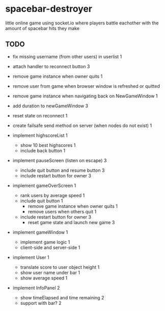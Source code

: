 # spacebar-destroyer

little online game using socket.io where players battle eachother with the amount of spacebar hits they make

## TODO

- fix missing username (from other users) in userlist 1
- attach handler to reconnect button 3
- remove game instance when owner quits 1
- remove user from game when browser window is refreshed or quitted
- remove game instance when navigating back on NewGameWindow 1
- add duration to newGameWindow 3
- reset state on reconnect 1
- create failsafe send method on server (when nodes do not exist) 1

- implement highscoreList 1
  - show 10 best highscores 1
  - include back button 1

- implement pauseScreen (listen on escape) 3
  - include quit button and resume button 3
  - include restart button for owner 3

- implement gameOverScreen 1
  - rank users by average speed 1
  - include quit button 1
    - remove game instance when owner quits 1
    - remove users when others quit 1
  - include restart button for owner 3
    - reset game state and launch new game 3

- implement gameWindow 1
  - implement game logic 1
  - client-side and server-side 1

- implement User 1
  - translate score to user object height 1
  - show user name under bar 1
  - show average speed 1

- implement InfoPanel 2
  - show timeElapsed and time remaining 2
  - support with bar? 2